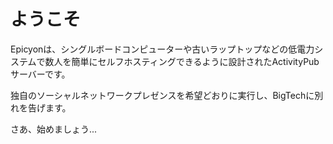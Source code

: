 # ようこそ
Epicyonは、シングルボードコンピューターや古いラップトップなどの低電力システムで数人を簡単にセルフホスティングできるように設計されたActivityPubサーバーです。

独自のソーシャルネットワークプレゼンスを希望どおりに実行し、BigTechに別れを告げます。

さあ、始めましょう...
